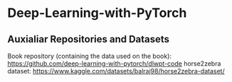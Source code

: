 # Deep-Learning-with-PyTorch

## Auxialiar Repositories and Datasets
  Book repository (containing the data used on the book): https://github.com/deep-learning-with-pytorch/dlwpt-code
  horse2zebra dataset: https://www.kaggle.com/datasets/balraj98/horse2zebra-dataset/

